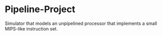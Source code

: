 # Pipeline-Project

Simulator that models an unpipelined processor that implements a small MIPS-like instruction set.
